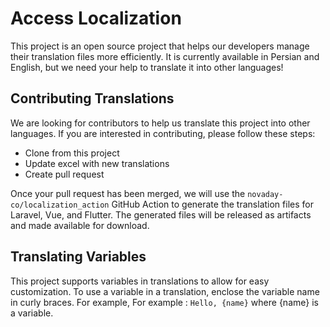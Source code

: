 # Access Localization

This project is an open source project that helps our developers manage their translation files more efficiently. It is currently available in Persian and English, but we need your help to translate it into other languages!

## Contributing Translations

We are looking for contributors to help us translate this project into other languages. If you are interested in contributing, please follow these steps:
- Clone from this project
- Update excel with new translations
- Create pull request 

Once your pull request has been merged, we will use the `novaday-co/localization_action` GitHub Action to generate the translation files for Laravel, Vue, and Flutter. The generated files will be released as artifacts and made available for download.

## Translating Variables

This project supports variables in translations to allow for easy customization. To use a variable in a translation, enclose the variable name in curly braces. For example, For example : `Hello, {name}` where {name} is a variable. 
 
